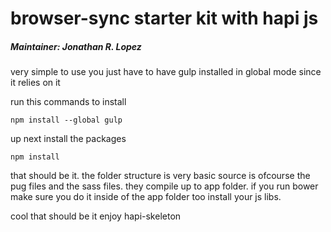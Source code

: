 
browser-sync starter kit with hapi js
=====================================

##### Maintainer: Jonathan R. Lopez

very simple to use you just have to have gulp installed in global mode
since it relies on it

run this commands to install

    npm install --global gulp

up next install the packages

    npm install

that should be it. the folder structure is very basic
source is ofcourse the pug files and the sass files.
they compile up to app folder.
if you run bower make sure you do it inside of the app folder too install your js libs.

cool that should be it enjoy hapi-skeleton
